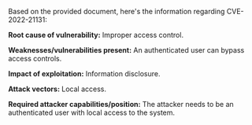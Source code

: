 Based on the provided document, here's the information regarding CVE-2022-21131:

**Root cause of vulnerability:** Improper access control.

**Weaknesses/vulnerabilities present:** An authenticated user can bypass access controls.

**Impact of exploitation:** Information disclosure.

**Attack vectors:** Local access.

**Required attacker capabilities/position:** The attacker needs to be an authenticated user with local access to the system.